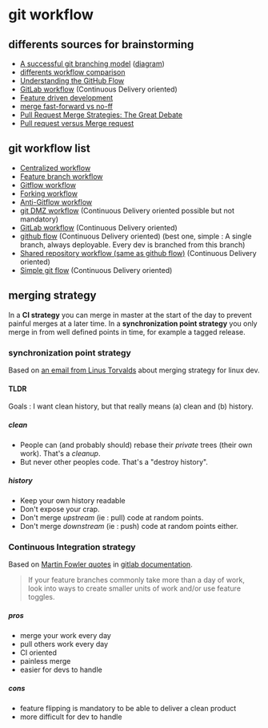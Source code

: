 # git workflow

## differents sources for brainstorming
- [A successful git branching model](http://nvie.com/posts/a-successful-git-branching-model/) ([diagram](http://nvie.com/img/git-model@2x.png))
- [differents workflow comparison](https://www.atlassian.com/git/tutorials/comparing-workflows)
- [Understanding the GitHub Flow](https://guides.github.com/introduction/flow/)
- [GitLab workflow](http://doc.gitlab.com/ee/workflow/gitlab_flow.html) (Continuous Delivery oriented)
- [Feature driven development](https://en.wikipedia.org/wiki/Feature-driven_development)
- [merge fast-forward vs no-ff](http://stackoverflow.com/a/2850413)
- [Pull Request Merge Strategies: The Great Debate](https://developer.atlassian.com/blog/2014/12/pull-request-merge-strategies-the-great-debate/)
- [Pull request versus Merge request](http://stackoverflow.com/questions/22199432/pull-request-vs-merge-request)

## git workflow list

- [Centralized workflow](https://www.atlassian.com/git/tutorials/comparing-workflows/centralized-workflow)
- [Feature branch workflow](https://www.atlassian.com/git/tutorials/comparing-workflows/feature-branch-workflow)
- [Gitflow workflow](https://www.atlassian.com/git/tutorials/comparing-workflows/gitflow-workflow)
- [Forking workflow](https://www.atlassian.com/git/tutorials/comparing-workflows/forking-workflow)
- [Anti-Gitflow workflow](http://endoflineblog.com/gitflow-considered-harmful)
- [git DMZ workflow](https://gist.github.com/djspiewak/9f2f91085607a4859a66) (Continuous Delivery oriented possible but not mandatory)
- [GitLab workflow](http://doc.gitlab.com/ee/workflow/gitlab_flow.html) (Continuous Delivery oriented)
- [github flow](http://www.nicoespeon.com/fr/2013/08/quel-git-workflow-pour-mon-projet/#le-github-flow) (Continuous Delivery oriented) (best one, simple : A single branch, always deployable. Every dev is branched from this branch)
- [Shared repository workflow (same as github flow)](https://gist.github.com/seshness/3943237) (Continuous Delivery oriented)
- [Simple git flow](http://blogs.atlassian.com/2014/01/simple-git-workflow-simple/) (Continuous Delivery oriented)


## merging strategy
In a **CI strategy** you can merge in master at the start of the day to prevent painful merges at a later time.
In a **synchronization point strategy** you only merge in from well defined points in time, for example a tagged release.

### synchronization point strategy
Based on [an email from Linus Torvalds](https://www.mail-archive.com/dri-devel@lists.sourceforge.net/msg39091.html) about merging strategy for linux dev.

#### TLDR
Goals : I want clean history, but that really means (a) clean and (b) history.

##### clean
- People can (and probably should) rebase their _private_ trees (their own work). That's a _cleanup_.
- But never other peoples code. That's a "destroy history".

##### history
- Keep your own history readable
- Don't expose your crap.
- Don't merge _upstream_ (ie : pull) code at random points.
- Don't merge _downstream_ (ie : push) code at random points either.

### Continuous Integration strategy
Based on [Martin Fowler quotes](http://martinfowler.com/bliki/FeatureToggle.html) in [gitlab documentation](http://doc.gitlab.com/ee/workflow/gitlab_flow.html#do-not-order-commits-with-rebase).
> If your feature branches commonly take more than a day of work, look into ways to create smaller units of work and/or use feature toggles.

##### pros
- merge your work every day
- pull others work every day
- CI oriented
- painless merge
- easier for devs to handle

##### cons
- feature flipping is mandatory to be able to deliver a clean product
- more difficult for dev to handle
